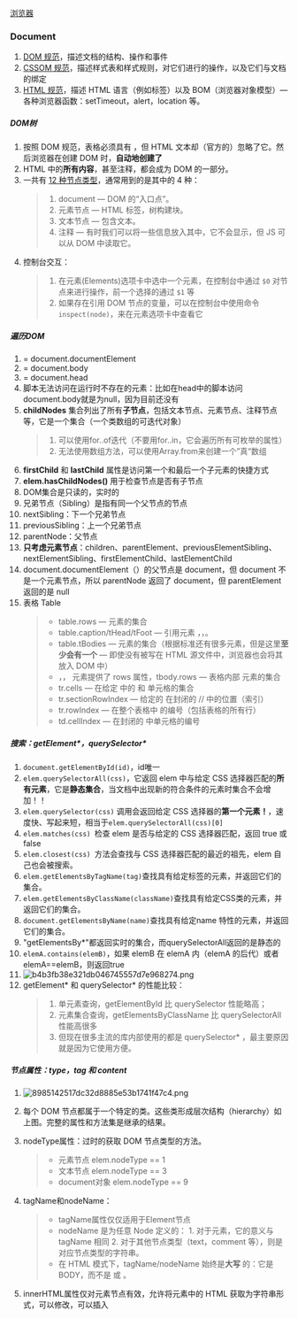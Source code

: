 [浏览器](https://zh.javascript.info/ui)
### Document
1. [DOM 规范](https://dom.spec.whatwg.org)，描述文档的结构、操作和事件
2. [CSSOM 规范](https://www.w3.org/TR/cssom-1/)，描述样式表和样式规则，对它们进行的操作，以及它们与文档的绑定
3. [HTML 规范](https://html.spec.whatwg.org)，描述 HTML 语言（例如标签）以及 BOM（浏览器对象模型）— 各种浏览器函数：setTimeout，alert，location 等。

##### DOM树
1. 按照 DOM 规范，表格必须具有 **<tbody>** ，但 HTML 文本却（官方的）忽略了它。然后浏览器在创建 DOM 时，**自动地创建了 <tbody>**
2. HTML 中的**所有内容**，甚至注释，都会成为 DOM 的一部分。
3. 一共有 [12 种节点类型](https://dom.spec.whatwg.org/#node)，通常用到的是其中的 4 种：
    > 1. document — DOM 的“入口点”。
    > 2. 元素节点 — HTML 标签，树构建块。
    > 3. 文本节点 — 包含文本。
    > 4. 注释 — 有时我们可以将一些信息放入其中，它不会显示，但 JS 可以从 DOM 中读取它。
4. 控制台交互：
    > 1. 在元素(Elements)选项卡中选中一个元素，在控制台中通过 `$0` 对节点来进行操作，前一个选择的通过 `$1` 等
    > 2. 如果存在引用 DOM 节点的变量，可以在控制台中使用命令 `inspect(node)`，来在元素选项卡中查看它

##### 遍历DOM
1. <html> = document.documentElement
2. <body> = document.body
3. <head> = document.head
4. 脚本无法访问在运行时不存在的元素：比如在head中的脚本访问document.body就是为null，因为目前还没有<body>
5. **childNodes** 集合列出了所有**子节点**，包括文本节点、元素节点、注释节点等，它是一个集合（一个类数组的可迭代对象）
    > 1. 可以使用for..of迭代（不要用for..in，它会遍历所有可枚举的属性）
    > 2. 无法使用数组方法，可以使用Array.from来创建一个”真“数组
6. **firstChild** 和 **lastChild** 属性是访问第一个和最后一个子元素的快捷方式
7. **elem.hasChildNodes()** 用于检查节点是否有子节点
8. DOM集合是只读的，实时的
9. 兄弟节点（Sibling）是指有同一个父节点的节点
10. nextSibling：下一个兄弟节点
11. previousSibling：上一个兄弟节点
12. parentNode：父节点
13. **只考虑元素节点**：children、parentElement、previousElementSibling、nextElementSibling、firstElementChild、lastElementChild
14. document.documentElement（<html>）的父节点是 document，但 document 不是一个元素节点，所以 parentNode 返回了 document，但 parentElement 返回的是 null
15. 表格 Table
    > - table.rows — <tr> 元素的集合
    > - table.caption/tHead/tFoot — 引用元素 <caption>，<thead>，<tfoot>。
    > - table.tBodies — <tbody> 元素的集合（根据标准还有很多元素，但是这里**至少会有一个** — 即使没有被写在 HTML 源文件中，浏览器也会将其放入 DOM 中）
    > - <thead>，<tfoot>，<tbody> 元素提供了 rows 属性，tbody.rows — 表格内部 <tr> 元素的集合
    > - tr.cells — 在给定 <tr> 中的 <td> 和 <th> 单元格的集合
    > - tr.sectionRowIndex — 给定的 <tr> 在封闭的 <thead>/<tbody>/<tfoot> 中的位置（索引）
    > - tr.rowIndex — 在整个表格中 <tr> 的编号（包括表格的所有行）
    > - td.cellIndex — 在封闭的 <tr> 中单元格的编号

##### 搜索：getElement*，querySelector*
1. `document.getElementById(id)`，id唯一
2. `elem.querySelectorAll(css)`，它返回 elem 中与给定 CSS 选择器匹配的**所有元素**，它是**静态集合**，当文档中出现新的符合条件的元素时集合不会增加！！
3. `elem.querySelector(css)` 调用会返回给定 CSS 选择器的**第一个元素！**，速度快、写起来短，相当于`elem.querySelectorAll(css)[0]`
4. `elem.matches(css) `检查 elem 是否与给定的 CSS 选择器匹配，返回 true 或 false
5. `elem.closest(css) `方法会查找与 CSS 选择器匹配的最近的祖先，elem 自己也会被搜索。
6. `elem.getElementsByTagName(tag)`查找具有给定标签的元素，并返回它们的集合。
7. `elem.getElementsByClassName(className)`查找具有给定CSS类的元素，并返回它们的集合。
8. `document.getElementsByName(name)`查找具有给定name 特性的元素，并返回它们的集合。
9. "getElementsBy*"都返回实时的集合，而querySelectorAll返回的是静态的
10. `elemA.contains(elemB)`，如果 elemB 在 elemA 内（elemA 的后代）或者 elemA==elemB，则返回true
11. ![b4b3fb38e321db046745557d7e968274.png](evernotecid://AD55C2FF-DB70-4AF5-9F57-2A1073AF7668/appyinxiangcom/17648251/ENResource/p1059)
12. getElement* 和 querySelector* 的性能比较：
    > 1. 单元素查询，getElementById 比 querySelector 性能略高；
    > 2. 元素集合查询，getElementsByClassName 比 querySelectorAll 性能高很多
    > 3. 但现在很多主流的库内部使用的都是 querySelector* ，最主要原因就是因为它使用方便。

##### 节点属性：type，tag 和 content
1. ![8985142517dc32d8885e53b1741f47c4.png](evernotecid://AD55C2FF-DB70-4AF5-9F57-2A1073AF7668/appyinxiangcom/17648251/ENResource/p1060)
2. 每个 DOM 节点都属于一个特定的类。这些类形成层次结构（hierarchy）如上图。完整的属性和方法集是继承的结果。
3. nodeType属性：过时的获取 DOM 节点类型的方法。
    > - 元素节点 elem.nodeType == 1
    > - 文本节点  elem.nodeType == 3
    > - document对象 elem.nodeType == 9
4. tagName和nodeName：
    > - tagName属性仅仅适用于Element节点
    > - nodeName 是为任意 Node 定义的：
         1. 对于元素，它的意义与 tagName 相同
         2. 对于其他节点类型（text，comment 等），则是对应节点类型的字符串。
    > - 在 HTML 模式下，tagName/nodeName 始终是**大写** 的：它是 BODY，而不是 <body> 或 <BoDy>。
5. innerHTML属性仅对元素节点有效，允许将元素中的 HTML 获取为字符串形式，可以修改，可以插入<script>标签的脚本，但是不会执行
6. `“innerHTML+=”`会进行完全重写，不是附加内容！！ 因此当有很多文本或图片时，因为重新加载会耗费更多时间，可能会看到页面重载的过程，重写时也会删除选定状态：比如带有用户输入的文本的input，文本将会被移除
    > 1. 移除旧的内容。
    > 2. 然后写入新的 innerHTML（新旧结合）
7. outerHTML：包含了元素的完整HTML。**写入 outerHTML 不会改变元素。而是在 DOM 中替换它**
    > div.outerHTML=... 
    > 1. div 被从文档（document）中移除
    > 2. 另一个 HTML 片段 <p>A new element</p> 被插入到其位置上
    > 3. div 仍拥有其旧的值。新的 HTML 没有被赋值给任何变量

    > 因此这边很容易出错！！写入内容后，要重新获取对新元素的使用，不能再使用写入之前的引用
8. nodeValue/data：获取非元素节点（文本、注释）内容，两者在实际使用中几乎相同，只有细微规范上的差异。
9. textContent：纯文本，只返回文本，去掉<tags>
10. textContent允许以 **安全方式** 写入文本，所有符号均按字面意义处理，不像innerHTML会变成标签
11. `hidden`特性(attribute)指定元素是否可见， 与 style="display:none" 做的是相同的事

##### 特性和属性（Attributes和properties）
1. 当浏览器加载页面时，它会“读取”（或者称之为：“解析”）HTML 并从中生成 DOM 对象。对于元素节点，大多数标准的 HTML 特性（attributes）会自动变成 DOM 对象的属性（properties），但特性—属性映射并不是一一对应的！
2. 当浏览器解析 HTML 文本，并根据标签创建 DOM 对象时，浏览器会辨别 **标准的** 特性并以此创建 DOM 属性。但是**非标准的**特性则不会
3. 如果一个特性不是标准的，就没有相对应的 DOM 属性，访问方式：
    > 1. elem.hasAttribute(name) — 检查特性是否存在
    > 2. elem.getAttribute(name) — 获取这个特性值
    > 3. elem.setAttribute(name, value) — 设置这个特性值
    > 4. elem.removeAttribute(name) — 移除这个特性 
4. DOM 属性和方法的行为就像常规的 Javascript 对象一样：
    > - 可以有很多值。
    > - 大小写敏感（要写成 elem.nodeType，而不是 elem.NoDeTyPe）。
    > - 多类型的
5. HTML特性：
    > - 大小写不敏感（id 与 ID 相同）
    > - 值总是字符串类型的 
6. 属性-特性同步：当一个标准的特性被改变，对应的属性也会自动更新，（除了几个特例）反之亦然。
    > 例外如：input.value，只能从特性同步到属性，反过来则不行。”功能“应用场景：用户行为可能会导致 value 的更改，然后在这些操作之后，如果想从 HTML 中恢复“原始”值，那么该值就在特性中
7. href DOM 属性一直是一个 **完整的 URL**，即使该特性包含一个相对路径或者包含一个 #hash
```
<a id="a" href="#hello">link</a>
<script>
  // 特性
  alert(a.getAttribute('href')); // #hello

  // 属性
  alert(a.href ); // http://site.com/page#hello 形式的完整 URL
</script>
```
8. 非标准的特性，所有以 “data-” 开头的特性均被保留供程序员使用。它们可在 dataset 属性中使用。


